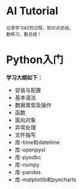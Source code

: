 # AI Tutorial
    记录学习AI的过程，知识点总结。
    勤练习，勤总结！

# **Python入门**
**学习大纲如下：**
* 安装与配置
* 基本语法
* 数据类型及操作
* 函数
* 面向对象
* 异常处理
* 文件独写
* 库-time和datetime
* 库-openpyxl
* 库-pyodbc
* 库-numpy
* 库-pandas
* 库-matplotlib和pyecharts

